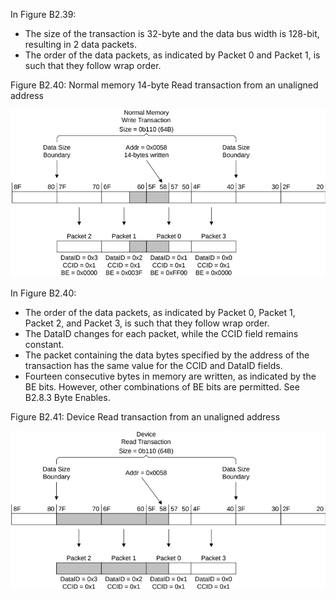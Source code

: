 In Figure B2.39:

- The size of the transaction is 32-byte and the data bus width is 128-bit, resulting in 2 data packets.
- The order of the data packets, as indicated by Packet 0 and Packet 1, is such that they follow wrap order.

Figure B2.40: Normal memory 14-byte Read transaction from an unaligned address

![Image](page_163/image_000000_d9ca79d078e2aa28662e234a5f0bdd4c8758a8cf6faf3e022300b46e38278484.png)

In Figure B2.40:

- The order of the data packets, as indicated by Packet 0, Packet 1, Packet 2, and Packet 3, is such that they follow wrap order.
- The DataID changes for each packet, while the CCID field remains constant.
- The packet containing the data bytes specified by the address of the transaction has the same value for the CCID and DataID fields.
- Fourteen consecutive bytes in memory are written, as indicated by the BE bits. However, other combinations of BE bits are permitted. See B2.8.3 Byte Enables.

Figure B2.41: Device Read transaction from an unaligned address

![Image](page_163/image_000001_790a5288ea0996b7e12c07d8c21186b0af608d2797e7c209f2833e9050a2ccc4.png)